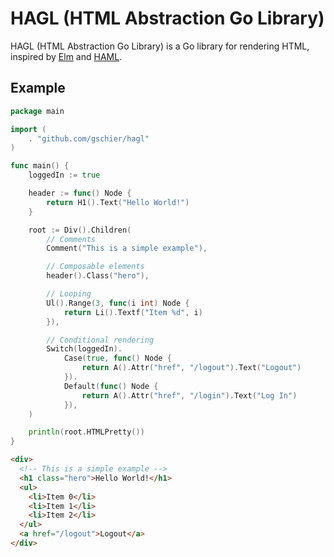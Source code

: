 # HAGL (HTML Abstraction Go Library)

HAGL (HTML Abstraction Go Library) is a Go library for rendering HTML, inspired 
by [Elm](https://elm-lang.org) and [HAML](https://haml.info).

## Example

```go
package main

import (
    . "github.com/gschier/hagl"
)

func main() {
    loggedIn := true

    header := func() Node {
        return H1().Text("Hello World!")
    }

    root := Div().Children(
        // Comments
        Comment("This is a simple example"),

        // Composable elements
        header().Class("hero"),

        // Looping
        Ul().Range(3, func(i int) Node {
            return Li().Textf("Item %d", i)
        }),

        // Conditional rendering
        Switch(loggedIn).
            Case(true, func() Node {
                return A().Attr("href", "/logout").Text("Logout")
            }).
            Default(func() Node {
                return A().Attr("href", "/login").Text("Log In")
            }),
    )

    println(root.HTMLPretty())
}
```

```html
<div>
  <!-- This is a simple example -->
  <h1 class="hero">Hello World!</h1>
  <ul>
    <li>Item 0</li>
    <li>Item 1</li>
    <li>Item 2</li>
  </ul>
  <a href="/logout">Logout</a>
</div>
```
